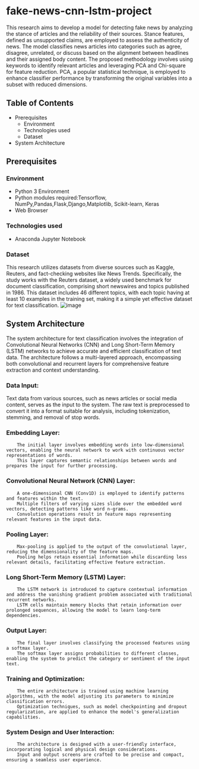 # fake-news-cnn-lstm-project
This research aims to develop a model for detecting fake news by analyzing the stance of articles and the reliability of their sources. Stance features, defined as unsupported claims, are employed to assess the authenticity of news. The model classifies news articles into categories such as agree, disagree, unrelated, or discuss based on the alignment between headlines and their assigned body content. The proposed methodology involves using keywords to identify relevant articles and leveraging PCA and Chi-square for feature reduction. PCA, a popular statistical technique, is employed to enhance classifier performance by transforming the original variables into a subset with reduced dimensions.
## Table of Contents
* Prerequisites
  * Environment
  * Technologies used
  * Dataset
* System Architecture

## Prerequisites
### Environment
* Python 3 Environment 
* Python modules required:Tensorflow, NumPy,Pandas,Flask,Django,Matplotlib, Scikit-learn, Keras
* Web Browser
### Technologies used
* Anaconda Jupyter Notebook
### Dataset
This research utilizes datasets from diverse sources such as Kaggle, Reuters, and fact-checking websites like News Trends. Specifically, the study works with the Reuters dataset, a widely used benchmark for document classification, comprising short newswires and topics published in 1986. This dataset includes 46 different topics, with each topic having at least 10 examples in the training set, making it a simple yet effective dataset for text classification.
![image](https://github.com/poornikabonam/fake-news-cnn-lstm-project/assets/97566249/2e9c570c-396f-44c4-b242-a642c858a9c6)


## System Architecture
The system architecture for text classification involves the integration of Convolutional Neural Networks (CNN) and Long Short-Term Memory (LSTM) networks to achieve accurate and efficient classification of text data. The architecture follows a multi-layered approach, encompassing both convolutional and recurrent layers for comprehensive feature extraction and context understanding.
### Data Input:
Text data from various sources, such as news articles or social media content, serves as the input to the system.
The raw text is preprocessed to convert it into a format suitable for analysis, including tokenization, stemming, and removal of stop words.

### Embedding Layer:
        The initial layer involves embedding words into low-dimensional vectors, enabling the neural network to work with continuous vector representations of words.
        This layer captures semantic relationships between words and prepares the input for further processing.

### Convolutional Neural Network (CNN) Layer:
        A one-dimensional CNN (Conv1D) is employed to identify patterns and features within the text.
        Multiple filters of varying sizes slide over the embedded word vectors, detecting patterns like word n-grams.
        Convolution operations result in feature maps representing relevant features in the input data.

### Pooling Layer:
        Max-pooling is applied to the output of the convolutional layer, reducing the dimensionality of the feature maps.
        Pooling helps retain essential information while discarding less relevant details, facilitating effective feature extraction.

### Long Short-Term Memory (LSTM) Layer:
        The LSTM network is introduced to capture contextual information and address the vanishing gradient problem associated with traditional recurrent networks.
        LSTM cells maintain memory blocks that retain information over prolonged sequences, allowing the model to learn long-term dependencies.

### Output Layer:
        The final layer involves classifying the processed features using a softmax layer.
        The softmax layer assigns probabilities to different classes, enabling the system to predict the category or sentiment of the input text.
### Training and Optimization:
        The entire architecture is trained using machine learning algorithms, with the model adjusting its parameters to minimize classification errors.
        Optimization techniques, such as model checkpointing and dropout regularization, are applied to enhance the model's generalization capabilities.

### System Design and User Interaction:
        The architecture is designed with a user-friendly interface, incorporating logical and physical design considerations.
        Input and output screens are crafted to be precise and compact, ensuring a seamless user experience.
